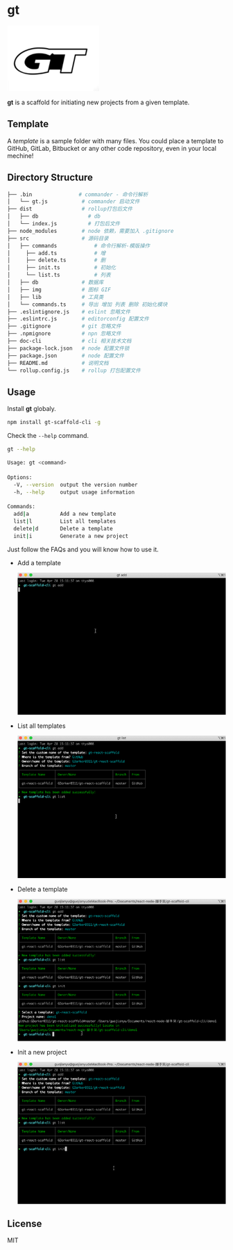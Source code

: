 # gt

![](./src/img/logo.png)

**gt** is a scaffold for initiating new projects from a given template.

## Template
A *template* is a sample folder with many files. You could place a template to GitHub, GitLab, Bitbucket or any other code repository, even in your local mechine!
## Directory Structure
```bash
├── .bin               # commander - 命令行解析
│   └── gt.js           # commander 启动文件
├── dist                # rollup打包后文件
│   ├── db                # db
│   └── index.js          # 打包后文件
├── node_modules        # node 依赖，需要加入 .gitignore
├── src                 # 源码目录
│   ├── commands            # 命令行解析-模版操作
│     ├── add.ts            # 增
│     ├── delete.ts         # 删
│     ├── init.ts           # 初始化
│     └── list.ts           # 列表
│   ├── db              # 数据库
│   ├── img             # 图标 GIF
│   ├── lib             # 工具类
│   └── commands.ts     # 导出 增加 列表 删除 初始化模块
├── .eslintignore.js    # eslint 忽略文件
├── .eslintrc.js        # editorconfig 配置文件
├── .gitignore          # git 忽略文件
├── .npmignore          # npn 忽略文件
├── doc-cli             # cli 相关技术文档
├── package-lock.json   # node 配置文件锁
├── package.json        # node 配置文件
├── README.md           # 说明文档
└── rollup.config.js    # rollup 打包配置文件

```
## Usage
Install **gt** globaly.
```bash
npm install gt-scaffold-cli -g
```

Check the `--help` command.
```bash
gt --help
```

```bash
Usage: gt <command>

Options:
  -V, --version  output the version number
  -h, --help     output usage information

Commands:
  add|a          Add a new template
  list|l         List all templates
  delete|d       Delete a template
  init|i         Generate a new project
```

Just follow the FAQs and you will know how to use it.

- Add a template
  
  ![](./src/img/add.gif)

- List all templates
  
  ![](./src/img/list.gif)

- Delete a template
  
  ![](./src/img/del.gif)

- Init a new project
  
  ![](./src/img/init.gif)

## License
MIT

